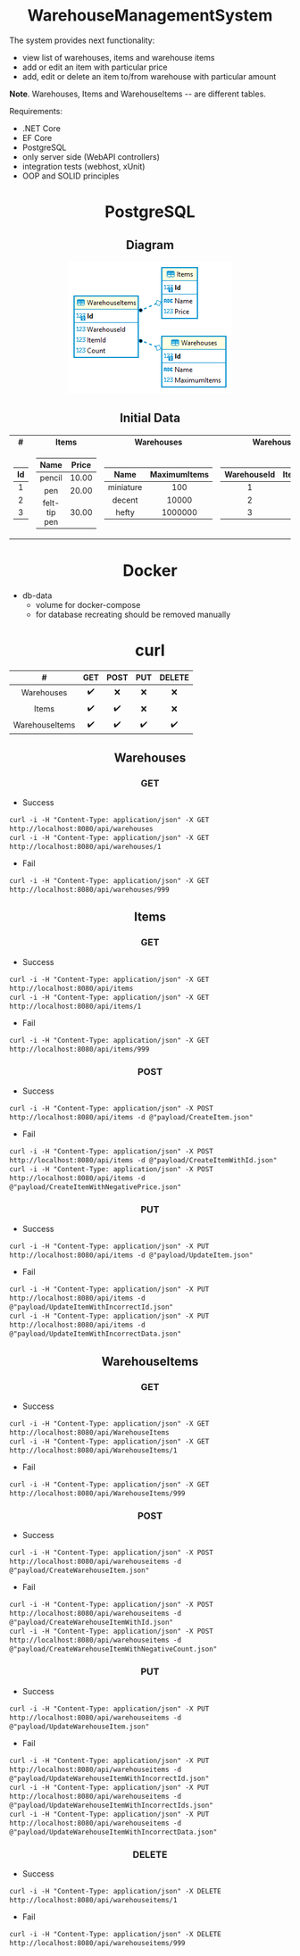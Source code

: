 <h1 align=center>WarehouseManagementSystem</h1>

The system provides next functionality:
- view list of warehouses, items and warehouse items
- add or edit an item with particular price
- add, edit or delete an item to/from warehouse with particular amount

**Note**. Warehouses, Items and WarehouseItems -- are different tables.

Requirements:
- .NET Core
- EF Core
- PostgreSQL
- only server side (WebAPI controllers)
- integration tests (webhost, xUnit)
- OOP and SOLID principles

<h1 align=center>PostgreSQL</h1>
<h2 align=center>Diagram</h1>

<p align="center">
 <img src="Diagram.png"/>
</p>

<h2 align=center>Initial Data</h1>

<table>

 <tr>
  <th>#</th>
  <th>Items</th>
  <th>Warehouses</th>
  <th>WarehouseItems</th>
 </tr>

 <tr>

  <td>

| Id |
|:--:|
| 1 | 
| 2 | 
| 3 | 

  </td>
  <td>

| Name | Price |
|:----:|:-----:|
| pencil | 10.00
| pen | 20.00
| felt-tip pen | 30.00

  </td>
  <td>

| Name | MaximumItems |
|:----:|:------------:|
| miniature | 100
| decent | 10000
| hefty | 1000000

  </td>
  <td>

| WarehouseId | ItemId | Count |
|:-----------:|:------:|:-----:|
| 1 | 1 | 50
| 2 | 2 | 5000
| 3 | 3 | 500000

  </td>
 </tr> 

</table>

<h1 align=center>Docker</h1>

- db-data
  - volume for docker-compose
  - for database recreating should be removed manually

<h1 align=center>curl</h1>

| # | GET | POST | PUT | DELETE |
|:-:|:-:|:-:|:-:|:-:|
| Warehouses | :heavy_check_mark: | :x: | :x: | :x: |
| Items | :heavy_check_mark: | :heavy_check_mark: | :x: | :x: |
| WarehouseItems| :heavy_check_mark: | :heavy_check_mark: | :heavy_check_mark: | :heavy_check_mark: |

<h2 align=center>Warehouses</h1>
<h3 align=center>GET</h1>

- Success
```
curl -i -H "Content-Type: application/json" -X GET http://localhost:8080/api/warehouses
curl -i -H "Content-Type: application/json" -X GET http://localhost:8080/api/warehouses/1
```
- Fail
```
curl -i -H "Content-Type: application/json" -X GET http://localhost:8080/api/warehouses/999
```

<h2 align=center>Items</h1>
<h3 align=center>GET</h1>

- Success
```
curl -i -H "Content-Type: application/json" -X GET http://localhost:8080/api/items
curl -i -H "Content-Type: application/json" -X GET http://localhost:8080/api/items/1
```
- Fail
```
curl -i -H "Content-Type: application/json" -X GET http://localhost:8080/api/items/999
```

<h3 align=center>POST</h1>

- Success
```
curl -i -H "Content-Type: application/json" -X POST http://localhost:8080/api/items -d @"payload/CreateItem.json"
```
- Fail
```
curl -i -H "Content-Type: application/json" -X POST http://localhost:8080/api/items -d @"payload/CreateItemWithId.json"
curl -i -H "Content-Type: application/json" -X POST http://localhost:8080/api/items -d @"payload/CreateItemWithNegativePrice.json"
```

<h3 align=center>PUT</h1>

- Success
```
curl -i -H "Content-Type: application/json" -X PUT http://localhost:8080/api/items -d @"payload/UpdateItem.json"
```
- Fail
```
curl -i -H "Content-Type: application/json" -X PUT http://localhost:8080/api/items -d @"payload/UpdateItemWithIncorrectId.json"
curl -i -H "Content-Type: application/json" -X PUT http://localhost:8080/api/items -d @"payload/UpdateItemWithIncorrectData.json"
```

<h2 align=center>WarehouseItems</h1>
<h3 align=center>GET</h1>

- Success
```
curl -i -H "Content-Type: application/json" -X GET http://localhost:8080/api/WarehouseItems
curl -i -H "Content-Type: application/json" -X GET http://localhost:8080/api/WarehouseItems/1
```
- Fail
```
curl -i -H "Content-Type: application/json" -X GET http://localhost:8080/api/WarehouseItems/999
```

<h3 align=center>POST</h1>

- Success
```
curl -i -H "Content-Type: application/json" -X POST http://localhost:8080/api/warehouseitems -d @"payload/CreateWarehouseItem.json"
```
- Fail
```
curl -i -H "Content-Type: application/json" -X POST http://localhost:8080/api/warehouseitems -d @"payload/CreateWarehouseItemWithId.json"
curl -i -H "Content-Type: application/json" -X POST http://localhost:8080/api/warehouseitems -d @"payload/CreateWarehouseItemWithNegativeCount.json"
```

<h3 align=center>PUT</h1>

- Success
```
curl -i -H "Content-Type: application/json" -X PUT http://localhost:8080/api/warehouseitems -d @"payload/UpdateWarehouseItem.json"
```
- Fail
```
curl -i -H "Content-Type: application/json" -X PUT http://localhost:8080/api/warehouseitems -d @"payload/UpdateWarehouseItemWithIncorrectId.json"
curl -i -H "Content-Type: application/json" -X PUT http://localhost:8080/api/warehouseitems -d @"payload/UpdateWarehouseItemWithIncorrectIds.json"
curl -i -H "Content-Type: application/json" -X PUT http://localhost:8080/api/warehouseitems -d @"payload/UpdateWarehouseItemWithIncorrectData.json"
```

<h3 align=center>DELETE</h1>

- Success
```
curl -i -H "Content-Type: application/json" -X DELETE http://localhost:8080/api/warehouseitems/1
```
- Fail
```
curl -i -H "Content-Type: application/json" -X DELETE http://localhost:8080/api/warehouseitems/999
```